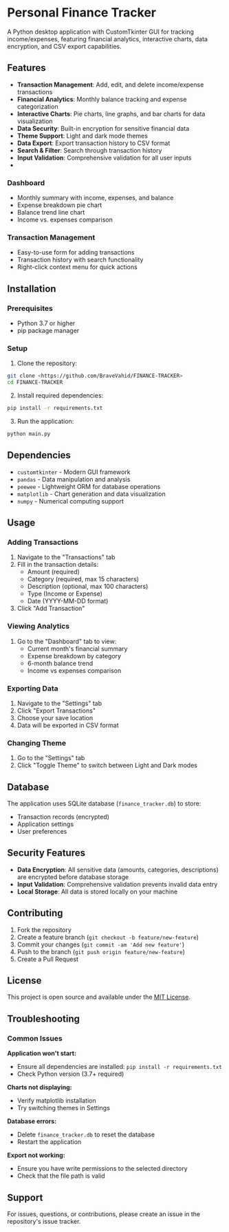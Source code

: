 # Personal Finance Tracker

A Python desktop application with CustomTkinter GUI for tracking income/expenses, featuring financial analytics, interactive charts, data encryption, and CSV export capabilities.

## Features

- **Transaction Management**: Add, edit, and delete income/expense transactions
- **Financial Analytics**: Monthly balance tracking and expense categorization
- **Interactive Charts**: Pie charts, line graphs, and bar charts for data visualization
- **Data Security**: Built-in encryption for sensitive financial data
- **Theme Support**: Light and dark mode themes
- **Data Export**: Export transaction history to CSV format
- **Search & Filter**: Search through transaction history
- **Input Validation**: Comprehensive validation for all user inputs
- 
### Dashboard
- Monthly summary with income, expenses, and balance
- Expense breakdown pie chart
- Balance trend line chart
- Income vs. expenses comparison

### Transaction Management
- Easy-to-use form for adding transactions
- Transaction history with search functionality
- Right-click context menu for quick actions

## Installation

### Prerequisites
- Python 3.7 or higher
- pip package manager

### Setup
1. Clone the repository:
```bash
git clone <https://github.com/BraveVahid/FINANCE-TRACKER>
cd FINANCE-TRACKER
```

2. Install required dependencies:
```bash
pip install -r requirements.txt
```

3. Run the application:
```bash
python main.py
```

## Dependencies

- `customtkinter` - Modern GUI framework
- `pandas` - Data manipulation and analysis
- `peewee` - Lightweight ORM for database operations
- `matplotlib` - Chart generation and data visualization
- `numpy` - Numerical computing support

## Usage

### Adding Transactions
1. Navigate to the "Transactions" tab
2. Fill in the transaction details:
   - Amount (required)
   - Category (required, max 15 characters)
   - Description (optional, max 100 characters)
   - Type (Income or Expense)
   - Date (YYYY-MM-DD format)
3. Click "Add Transaction"

### Viewing Analytics
1. Go to the "Dashboard" tab to view:
   - Current month's financial summary
   - Expense breakdown by category
   - 6-month balance trend
   - Income vs expenses comparison

### Exporting Data
1. Navigate to the "Settings" tab
2. Click "Export Transactions"
3. Choose your save location
4. Data will be exported in CSV format

### Changing Theme
1. Go to the "Settings" tab
2. Click "Toggle Theme" to switch between Light and Dark modes

## Database

The application uses SQLite database (`finance_tracker.db`) to store:
- Transaction records (encrypted)
- Application settings
- User preferences

## Security Features

- **Data Encryption**: All sensitive data (amounts, categories, descriptions) are encrypted before database storage
- **Input Validation**: Comprehensive validation prevents invalid data entry
- **Local Storage**: All data is stored locally on your machine

## Contributing

1. Fork the repository
2. Create a feature branch (`git checkout -b feature/new-feature`)
3. Commit your changes (`git commit -am 'Add new feature'`)
4. Push to the branch (`git push origin feature/new-feature`)
5. Create a Pull Request

## License

This project is open source and available under the [MIT License](LICENSE).

## Troubleshooting

### Common Issues

**Application won't start:**
- Ensure all dependencies are installed: `pip install -r requirements.txt`
- Check Python version (3.7+ required)

**Charts not displaying:**
- Verify matplotlib installation
- Try switching themes in Settings

**Database errors:**
- Delete `finance_tracker.db` to reset the database
- Restart the application

**Export not working:**
- Ensure you have write permissions to the selected directory
- Check that the file path is valid

## Support

For issues, questions, or contributions, please create an issue in the repository's issue tracker.
